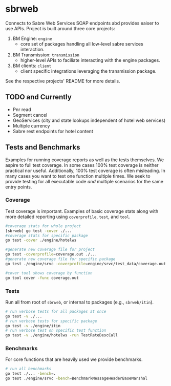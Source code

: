 # sbrweb
Connects to Sabre Web Services SOAP endpoints abd provides eaiser to use APIs. Project is built around three core projects:

1. BM Engine: `engine`
    * core set of packages handling all low-level sabre services interaction.
1. BM Transmission: `transmission`
    * higher-level APIs to faciliate interacting with the engine packages.
1. BM clients: `client`
    * client specific integrations leveraging the transmission package.

See the respective projects' README for more details.


## TODO and Currently

* Pnr read
* Segment cancel
* GeoServices (city and state lookups independent of hotel web services)
* Multiple currency
* Sabre rest endpoints for hotel content


## Tests and Benchmarks
Examples for running coverage reports as well as the tests themselves.
We aspire to full test coverage. In some cases 100% test coverage is neither practical nor useful. Additionally, 100% test coverage is often misleading. In many cases you want to test one function multiple times. We seek to provide testing for all executable code _and_ multiple scenarios for the same entry points.

### Coverage
Test coverage is important. Examples of basic coverage stats along with more detailed reporting using `coverprofile`, `test`, and `tool`.

```sh
#coverage stats for whole project
[sbrweb] go test -cover ./...
#coverage stats for specific package
go test -cover ./engine/hotelws

#generate new coverage file for project
go test -coverprofile=coverage.out ./...
#generate new coverage file for specific package
go test ./engine/srvc -coverprofile=engine/srvc/test_data/coverage.out

#cover tool shows coverage by function
go tool cover -func coverage.out
```

### Tests
Run all from root of `sbrweb`, or internal to packages (e.g., `sbrweb/itin`).

```sh
# run verbose tests for all packages at once
go test -v ./...
# run verbose tests for specific package
go test -v ./engine/itin
# run verbose test on specific test function
go test -v ./engine/hotelws -run TestRateDescCall
```


### Benchmarks
For core functions that are heavily used we provide benchmarks.

```sh
# run all benchmarks
go test ./... -bench=.
go test ./engine/srvc -bench=BenchmarkMessageHeaderBaseMarshal
```